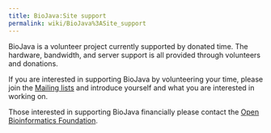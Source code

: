 ```yaml
---
title: BioJava:Site support
permalink: wiki/BioJava%3ASite_support
---
```


BioJava is a volunteer project currently supported by donated time. The
hardware, bandwidth, and server support is all provided through
volunteers and donations.

If you are interested in supporting BioJava by volunteering your time,
please join the [Mailing lists](/wiki/BioJava:MailingLists "wikilink") and
introduce yourself and what you are interested in working on.

Those interested in supporting BioJava financially please contact the
[Open Bioinformatics Foundation](http://www.open-bio.org).
